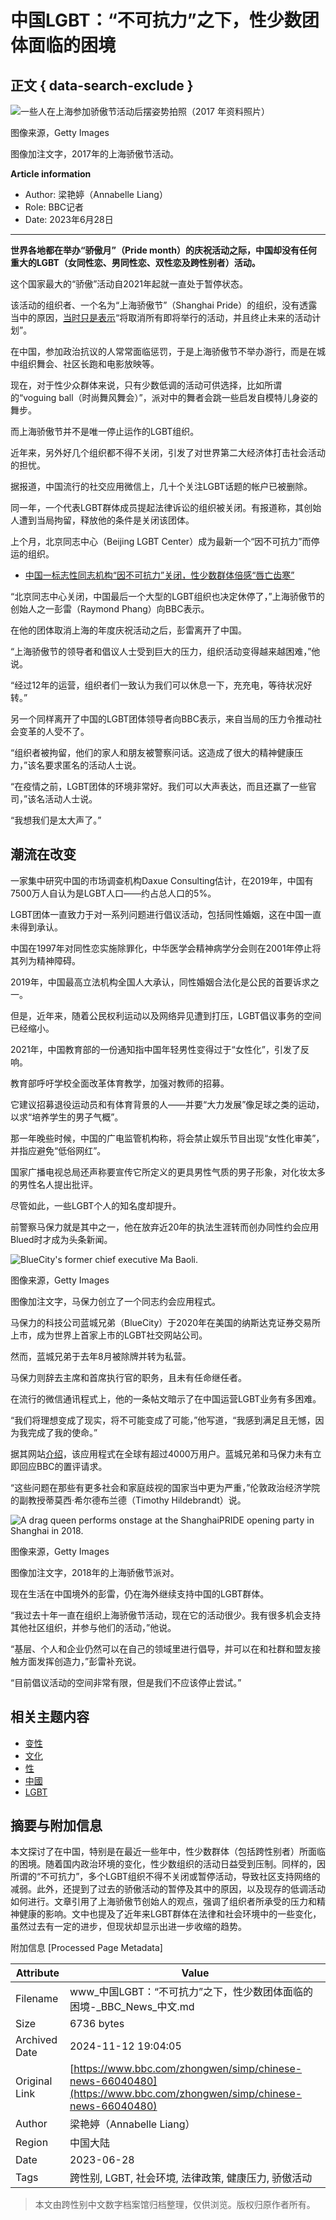 # 中国LGBT：“不可抗力”之下，性少数团体面临的困境

## 正文 { data-search-exclude }


![一些人在上海参加骄傲节活动后摆姿势拍照（2017 年资料照片）](https://ichef.bbci.co.uk/ace/ws/640/cpsprodpb/74F4/production/_130204992_gettyimages-696802202.jpg.webp)

图像来源，Getty Images

图像加注文字，2017年的上海骄傲节活动。

**Article information**

- Author: 梁艳婷（Annabelle Liang）
- Role: BBC记者
- Date: 2023年6月28日

---
**世界各地都在举办“骄傲月”（Pride month）的庆祝活动之际，中国却没有任何重大的LGBT（女同性恋、男同性恋、双性恋及跨性别者）活动。**

这个国家最大的“骄傲”活动自2021年起就一直处于暂停状态。

该活动的组织者、一个名为“上海骄傲节”（Shanghai Pride）的组织，没有透露当中的原因，[当时只是表示](https://shpride.com/2020/08/13/ending/?lang=en)“将取消所有即将举行的活动，并且终止未来的活动计划”。

在中国，参加政治抗议的人常常面临惩罚，于是上海骄傲节不举办游行，而是在城中组织舞会、社区长跑和电影放映等。

现在，对于性少众群体来说，只有少数低调的活动可供选择，比如所谓的“voguing ball（时尚舞风舞会）”，派对中的舞者会跳一些启发自模特儿身姿的舞步。

而上海骄傲节并不是唯一停止运作的LGBT组织。

近年来，另外好几个组织都不得不关闭，引发了对世界第二大经济体打击社会活动的担忧。

据报道，中国流行的社交应用微信上，几十个关注LGBT话题的帐户已被删除。

同一年，一个代表LGBT群体成员提起法律诉讼的组织被关闭。有报道称，其创始人遭到当局拘留，释放他的条件是关闭该团体。

上个月，北京同志中心（Beijing LGBT Center）成为最新一个“因不可抗力”而停运的组织。

- [中国一标志性同志机构“因不可抗力”关闭，性少数群体倍感“唇亡齿寒”](/zhongwen/simp/chinese-news-65656315)

“北京同志中心关闭，中国最后一个大型的LGBT组织也决定休停了，”上海骄傲节的创始人之一彭雷（Raymond Phang）向BBC表示。

在他的团体取消上海的年度庆祝活动之后，彭雷离开了中国。

“上海骄傲节的领导者和倡议人士受到巨大的压力，组织活动变得越来越困难，”他说。

“经过12年的运营，组织者们一致认为我们可以休息一下，充充电，等待状况好转。”

另一个同样离开了中国的LGBT团体领导者向BBC表示，来自当局的压力令推动社会变革的人受不了。

“组织者被拘留，他们的家人和朋友被警察问话。这造成了很大的精神健康压力，”该名要求匿名的活动人士说。

“在疫情之前，LGBT团体的环境非常好。我们可以大声表达，而且还赢了一些官司，”该名活动人士说。

“我想我们是太大声了。”

## 潮流在改变

一家集中研究中国的市场调查机构Daxue Consulting估计，在2019年，中国有7500万人自认为是LGBT人口——约占总人口的5%。

LGBT团体一直致力于对一系列问题进行倡议活动，包括同性婚姻，这在中国一直未得到承认。

中国在1997年对同性恋实施除罪化，中华医学会精神病学分会则在2001年停止将其列为精神障碍。

2019年，中国最高立法机构全国人大承认，同性婚姻合法化是公民的首要诉求之一。

但是，近年来，随着公民权利运动以及网络异见遭到打压，LGBT倡议事务的空间已经缩小。

2021年，中国教育部的一份通知指中国年轻男性变得过于“女性化”，引发了反响。

教育部呼吁学校全面改革体育教学，加强对教师的招募。

它建议招募退役运动员和有体育背景的人——并要“大力发展”像足球之类的运动，以求“培养学生的男子气概”。

那一年晚些时候，中国的广电监管机构称，将会禁止娱乐节目出现“女性化审美”，并指应避免“低俗网红”。

国家广播电视总局还声称要宣传它所定义的更具男性气质的男子形象，对化妆太多的男性名人提出批评。

尽管如此，一些LGBT个人的知名度却提升。

前警察马保力就是其中之一，他在放弃近20年的执法生涯转而创办同性约会应用Blued时才成为头条新闻。

![BlueCity's former chief executive Ma Baoli.](https://ichef.bbci.co.uk/ace/ws/640/cpsprodpb/8626/production/_130224343_c006b264-479b-4cf6-a33f-31e75994b036.jpg.webp)

图像来源，Getty Images

图像加注文字，马保力创立了一个同志约会应用程式。

马保力的科技公司蓝城兄弟（BlueCity）于2020年在美国的纳斯达克证券交易所上市，成为世界上首家上市的LGBT社交网站公司。

然而，蓝城兄弟于去年8月被除牌并转为私营。

马保力则辞去主席和首席执行官的职务，且未有任命继任者。

在流行的微信通讯程式上，他的一条帖文暗示了在中国运营LGBT业务有多困难。

“我们将理想变成了现实，将不可能变成了可能，”他写道，“我感到满足且无憾，因为我完成了我的使命。”

据其网站[介绍](https://www.blued.com/en)，该应用程式在全球有超过4000万用户。蓝城兄弟和马保力未有立即回应BBC的置评请求。

“这些问题在那些有更多社会和家庭歧视的国家当中更为严重，”伦敦政治经济学院的副教授蒂莫西·希尔德布兰德（Timothy Hildebrandt）说。

![A drag queen performs onstage at the ShanghaiPRIDE opening party in Shanghai in 2018.](https://ichef.bbci.co.uk/ace/ws/640/cpsprodpb/92F3/production/_129991673_gettyimages-973979296.jpg.webp)

图像来源，Getty Images

图像加注文字，2018年的上海骄傲节派对。

现在生活在中国境外的彭雷，仍在海外继续支持中国的LGBT群体。

“我过去十年一直在组织上海骄傲节活动，现在它的活动很少。我有很多机会支持其他社区组织，并参与他们的活动，”他说。

“基层、个人和企业仍然可以在自己的领域里进行倡导，并可以在和社群和盟友接触方面发挥创造力，”彭雷补充说。

“目前倡议活动的空间非常有限，但是我们不应该停止尝试。”

## 相关主题内容

- [变性](/zhongwen/simp/topics/c4vmr082rv1t)
- [文化](/zhongwen/simp/topics/ckedrpkp62rt)
- [性](/zhongwen/simp/topics/cr1nyxkyy1yt)
- [中國](/zhongwen/simp/topics/cv85rd690y1t)
- [LGBT](/zhongwen/simp/topics/czp1qexpdlzt)

## 摘要与附加信息

<!-- tcd_abstract -->
本文探讨了在中国，特别是在最近一些年中，性少数群体（包括跨性别者）所面临的困境。随着国内政治环境的变化，性少数组织的活动日益受到压制。同样的，因所谓的“不可抗力”，多个LGBT组织不得不关闭或暂停活动，导致社区支持网络的减弱。此外，还提到了过去的骄傲活动的暂停及其中的原因，以及现存的低调活动如何进行。文章引用了上海骄傲节创始人的观点，强调了组织者所承受的压力和精神健康的影响。文中也提及了近年来LGBT群体在法律和社会环境中的一些变化，虽然过去有一定的进步，但现状却显示出进一步收缩的趋势。
<!-- tcd_abstract_end -->

附加信息 [Processed Page Metadata]

| Attribute       | Value                                  |
|-----------------|----------------------------------------|
| Filename        | www_中国LGBT：“不可抗力”之下，性少数团体面临的困境-_BBC_News_中文.md                             |
| Size            | 6736 bytes                           |
| Archived Date   | 2024-11-12 19:04:05                             |
| Original Link   | [https://www.bbc.com/zhongwen/simp/chinese-news-66040480](https://www.bbc.com/zhongwen/simp/chinese-news-66040480)                       |
| Author          | 梁艳婷（Annabelle Liang）                               |
| Region          | 中国大陆                               |
| Date            | 2023-06-28                                 |
| Tags            | 跨性别, LGBT, 社会环境, 法律政策, 健康压力, 骄傲活动                                 |
>
> 本文由跨性别中文数字档案馆归档整理，仅供浏览。版权归原作者所有。
>